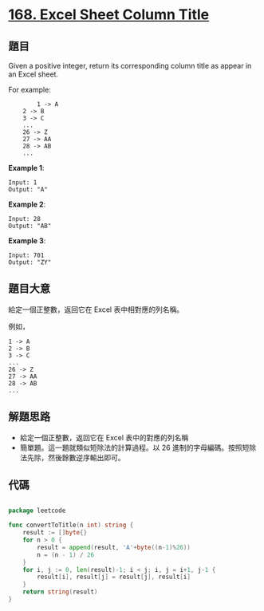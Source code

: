 # [168. Excel Sheet Column Title](https://leetcode.com/problems/excel-sheet-column-title/)

## 題目

Given a positive integer, return its corresponding column title as appear in an Excel sheet.

For example:

```
		1 -> A
    2 -> B
    3 -> C
    ...
    26 -> Z
    27 -> AA
    28 -> AB 
    ...
```

**Example 1**:

```
Input: 1
Output: "A"
```

**Example 2**:

```
Input: 28
Output: "AB"
```

**Example 3**:

```
Input: 701
Output: "ZY"
```

## 題目大意

給定一個正整數，返回它在 Excel 表中相對應的列名稱。

例如，

    1 -> A
    2 -> B
    3 -> C
    ...
    26 -> Z
    27 -> AA
    28 -> AB 
    ...


## 解題思路

- 給定一個正整數，返回它在 Excel 表中的對應的列名稱
- 簡單題。這一題就類似短除法的計算過程。以 26 進制的字母編碼。按照短除法先除，然後餘數逆序輸出即可。

## 代碼

```go

package leetcode

func convertToTitle(n int) string {
	result := []byte{}
	for n > 0 {
		result = append(result, 'A'+byte((n-1)%26))
		n = (n - 1) / 26
	}
	for i, j := 0, len(result)-1; i < j; i, j = i+1, j-1 {
		result[i], result[j] = result[j], result[i]
	}
	return string(result)
}

```